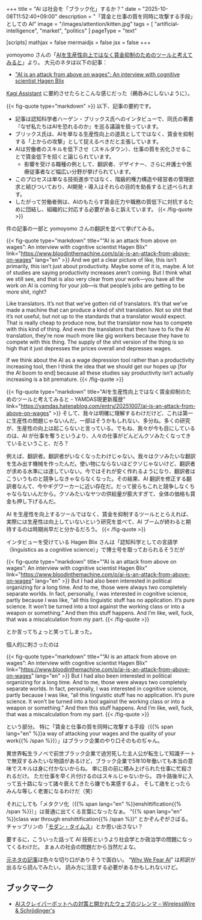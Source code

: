 +++
title = "AI は社会を「ブラック化」するか？"
date =  "2025-10-08T11:52:40+09:00"
description = "「賃金と仕事の質を同時に攻撃する手段」としての AI"
image = "/images/attention/kitten.jpg"
tags = [ "artificial-intelligence", "market", "politics" ]
pageType = "text"

[scripts]
  mathjax = false
  mermaidjs = false
  jsx = false
+++

yomoyomo さんの「[AIを生産性向上ではなく賃金抑制のためのツールと考えてみると](https://yamdas.hatenablog.com/entry/20251007/ai-is-an-attack-from-above-on-wages "AIを生産性向上ではなく賃金抑制のためのツールと考えてみると - YAMDAS現更新履歴")」より。
大元のネタは以下の記事：

- ["AI is an attack from above on wages": An interview with cognitive scientist Hagen Blix](https://www.bloodinthemachine.com/p/ai-is-an-attack-from-above-on-wages)

[Kagi Assistant][Assistant] に要約させたらとこんな感じだった（鵜呑みにしないように）。

{{< fig-quote type="markdown" >}}
以下、記事の要約です。

- 記事は認知科学者ハーゲン・ブリックス氏へのインタビューで、同氏の著書『なぜ私たちはAIを恐れるのか』を巡る議論を扱っています。
- ブリックス氏は、AIを単なる生産性向上の道具としてではなく、賃金を抑制する「上からの攻撃」として捉えるべきだと主張しています。
- AIは労働者のスキルを低下させ（スキルダウン）、仕事の質を劣化させることで賃金低下を招くと論じられています。
  - 影響を受ける職種の例として、翻訳者、デザイナー、さらに弁護士や医療従事者など幅広い分野が挙げられています。
- このプロセスは単なる技術進歩ではなく、階級的権力構造や経営者の管理欲求と結びついており、AI開発・導入はそれらの目的を助長すると述べられます。
- したがって労働者側は、AIのもたらす賃金圧力や職務の質低下に対抗するために団結し、組織的に対応する必要があると訴えています。
{{< /fig-quote >}}

件の記事の一部と yomoyomo さんの翻訳を並べて挙げてみる。

{{< fig-quote type="markdown" title="“AI is an attack from above on wages”: An interview with cognitive scientist Hagen Blix" link="https://www.bloodinthemachine.com/p/ai-is-an-attack-from-above-on-wages" lang="en" >}}
And we get a clear picture of like, this isn’t primarily, this isn’t just about productivity. Maybe some of it is, maybe. A lot of studies are saying productivity increases aren’t coming. But I think what we still see, and that is also very clear from your work—you have all the work on AI is coming for your job—is that people’s jobs are getting to be more shit, right?

Like translators. It’s not that we’ve gotten rid of translators. It’s that we’ve made a machine that can produce a kind of shit translation. Not so shit that it’s not useful, but not up to the standards that a translator would expect. That is really cheap to produce now, but the translator now has to compete with this kind of thing. And even the translators that then have to fix the AI translation, they’re now much more like gig workers because they have to compete with this thing. The supply of the shit version of the thing is so high that it just depresses the prices overall and depresses wages.

If we think about the AI as a wage depression tool rather than a productivity increasing tool, then I think the idea that we should get our hopes up [for the AI boom to end] because all these studies say productivity isn’t actually increasing is a bit premature.
{{< /fig-quote >}}

{{< fig-quote type="markdown" title="AIを生産性向上ではなく賃金抑制のためのツールと考えてみると - YAMDAS現更新履歴" link="https://yamdas.hatenablog.com/entry/20251007/ai-is-an-attack-from-above-on-wages" >}}
そして、我々は明確に理解するわけだけど、これは第一に生産性の問題じゃないんだ。一部はそうかもしれない、多分ね。多くの研究が、生産性の向上は起こらないと言っている。でもね、我々が今も目にしているのは、AI が仕事を奪うというより、人々の仕事がどんどんクソみたくなってきているということ、だろ？

例えば、翻訳者。翻訳者がいなくなったわけじゃない。我々はクソみたいな翻訳を生み出す機械を作ったんだ。使い物にならないほどクソじゃないけど、翻訳者が求める水準には達していない。今ではそれが安く作れるようになり、翻訳者はこういうものと競争しなきゃならなくなった。その結果、AI 翻訳を修正する翻訳者なんて、今やギグワーカーに近い存在だ。だって彼らもこれと競争しなくちゃならないんだから。クソみたいなヤツの供給量が膨大すぎて、全体の価格も賃金も押し下げるんだ。

AI を生産性を向上するツールではなく、賃金を抑制するツールととらえれば、実際には生産性は向上していないという研究を並べて、AI ブームが終わると期待するのは時期尚早だと分かるだろう。
{{< /fig-quote >}}

インタビューを受けている Hagen Blix さんは「認知科学としての言語学（linguistics as a cognitive science）」で博士号を取っておられるそうだが

{{< fig-quote type="markdown" title="“AI is an attack from above on wages”: An interview with cognitive scientist Hagen Blix" link="https://www.bloodinthemachine.com/p/ai-is-an-attack-from-above-on-wages" lang="en" >}}
But I had also been interested in political organizing for a long time. And to me, those were always two completely separate worlds. In fact, personally, I was interested in cognitive science, partly because I was like, “all this linguistic stuff has no application. It’s pure science. It won’t be turned into a tool against the working class or into a weapon or something.” And then this stuff happens. And I’m like, well, fuck, that was a miscalculation from my part.
{{< /fig-quote >}}

とか言ってちょっと笑ってしまった。

個人的に刺さったのは

{{< fig-quote type="markdown" title="“AI is an attack from above on wages”: An interview with cognitive scientist Hagen Blix" link="https://www.bloodinthemachine.com/p/ai-is-an-attack-from-above-on-wages" lang="en" >}}
But I had also been interested in political organizing for a long time. And to me, those were always two completely separate worlds. In fact, personally, I was interested in cognitive science, partly because I was like, “all this linguistic stuff has no application. It’s pure science. It won’t be turned into a tool against the working class or into a weapon or something.” And then this stuff happens. And I’m like, well, fuck, that was a miscalculation from my part.
{{< /fig-quote >}}

という部分。
特に「賃金と仕事の質を同時に攻撃する手段（{{% span lang="en" %}}a way of attacking your wages and the quality of your work{{% /span %}}）」はブラック企業のやり口そのものぢゃん。

異世界転生ラノベで前世ブラック企業で過労死した主人公が転生して知識チートで無双するみたいな物語があるけど，ブラック企業で5年10年働いても本当の意味でスキルは身に付かないからね。
単に目の前に積み上げられた仕事に忙殺されるだけ。
ただ仕事を早く片付けるのはスキルじゃないから。
四十路後半に入って五十路になって諸々衰えてきたら嫌でも実感するよ。
そして歳をとったらみんな等しく老害になるわけだ（笑）

それにしても「メタクソ化（{{% span lang="en" %}}enshittification{{% /span %}}）」は普通に出てくる言葉になったなぁ。
“{{% span lang="en" %}}class war through enshittification{{% /span %}}” とかぞんぞがさばる。
チャップリンの「[モダン・タイムス](https://www.youtube.com/watch?v=KUbvdZOMXMI "Charlie Chaplin Modern Times - YouTube")」とか思い出さない？

要するに，こういった話って AI 技術というより社会学とか政治学の問題になってくるわけだ。
まぁ人の社会の問題だから当然だよな。

[元ネタの記事][元ネタ]は色々な切り口がありそうで面白い。
“[Why We Fear AI](https://www.amazon.co.jp/dp/B0F3XLP4FZ?tag=baldandersinf-22&linkCode=ogi&th=1 "Amazon | Why We Fear AI: On the Interpretation of Nightmares (English Edition) [Kindle edition] by Blix, Hagen, Glimmer, Ingeborg | Computer Technology | Kindle Store")” は邦訳が出るなら読んでみたい。
読み方に注意する必要があるかもしれないけど。

## ブックマーク

- [AIスクレイパーボットへの対策と開かれたウェブのジレンマ – WirelessWire & Schrödinger's](https://wirelesswire.jp/2025/10/91475/)

[Assistant]: https://kagi.com/assistant "The Assistant"
[元ネタ]: https://www.bloodinthemachine.com/p/ai-is-an-attack-from-above-on-wages "“AI is an attack from above on wages”: An interview with cognitive scientist Hagen Blix"
